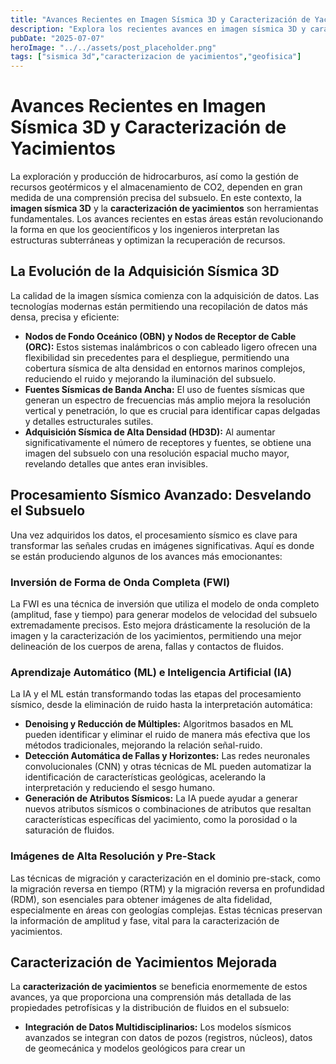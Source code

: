```yaml
---
title: "Avances Recientes en Imagen Sísmica 3D y Caracterización de Yacimientos"
description: "Explora los recientes avances en imagen sísmica 3D y caracterización de yacimientos, incluyendo nuevas técnicas de adquisición, procesamiento avanzado con IA/ML, e integración de datos para una mejor comprensión del subsuelo."
pubDate: "2025-07-07"
heroImage: "../../assets/post_placeholder.png"
tags: ["sismica 3d","caracterizacion de yacimientos","geofisica"]
---
```



# Avances Recientes en Imagen Sísmica 3D y Caracterización de Yacimientos

La exploración y producción de hidrocarburos, así como la gestión de recursos geotérmicos y el almacenamiento de CO2, dependen en gran medida de una comprensión precisa del subsuelo. En este contexto, la **imagen sísmica 3D** y la **caracterización de yacimientos** son herramientas fundamentales. Los avances recientes en estas áreas están revolucionando la forma en que los geocientíficos y los ingenieros interpretan las estructuras subterráneas y optimizan la recuperación de recursos.

## La Evolución de la Adquisición Sísmica 3D

La calidad de la imagen sísmica comienza con la adquisición de datos. Las tecnologías modernas están permitiendo una recopilación de datos más densa, precisa y eficiente:

*   **Nodos de Fondo Oceánico (OBN) y Nodos de Receptor de Cable (ORC):** Estos sistemas inalámbricos o con cableado ligero ofrecen una flexibilidad sin precedentes para el despliegue, permitiendo una cobertura sísmica de alta densidad en entornos marinos complejos, reduciendo el ruido y mejorando la iluminación del subsuelo.
*   **Fuentes Sísmicas de Banda Ancha:** El uso de fuentes sísmicas que generan un espectro de frecuencias más amplio mejora la resolución vertical y penetración, lo que es crucial para identificar capas delgadas y detalles estructurales sutiles.
*   **Adquisición Sísmica de Alta Densidad (HD3D):** Al aumentar significativamente el número de receptores y fuentes, se obtiene una imagen del subsuelo con una resolución espacial mucho mayor, revelando detalles que antes eran invisibles.

## Procesamiento Sísmico Avanzado: Desvelando el Subsuelo

Una vez adquiridos los datos, el procesamiento sísmico es clave para transformar las señales crudas en imágenes significativas. Aquí es donde se están produciendo algunos de los avances más emocionantes:

### Inversión de Forma de Onda Completa (FWI)

La FWI es una técnica de inversión que utiliza el modelo de onda completo (amplitud, fase y tiempo) para generar modelos de velocidad del subsuelo extremadamente precisos. Esto mejora drásticamente la resolución de la imagen y la caracterización de los yacimientos, permitiendo una mejor delineación de los cuerpos de arena, fallas y contactos de fluidos.

### Aprendizaje Automático (ML) e Inteligencia Artificial (IA)

La IA y el ML están transformando todas las etapas del procesamiento sísmico, desde la eliminación de ruido hasta la interpretación automática:

*   **Denoising y Reducción de Múltiples:** Algoritmos basados en ML pueden identificar y eliminar el ruido de manera más efectiva que los métodos tradicionales, mejorando la relación señal-ruido.
*   **Detección Automática de Fallas y Horizontes:** Las redes neuronales convolucionales (CNN) y otras técnicas de ML pueden automatizar la identificación de características geológicas, acelerando la interpretación y reduciendo el sesgo humano.
*   **Generación de Atributos Sísmicos:** La IA puede ayudar a generar nuevos atributos sísmicos o combinaciones de atributos que resaltan características específicas del yacimiento, como la porosidad o la saturación de fluidos.

### Imágenes de Alta Resolución y Pre-Stack

Las técnicas de migración y caracterización en el dominio pre-stack, como la migración reversa en tiempo (RTM) y la migración reversa en profundidad (RDM), son esenciales para obtener imágenes de alta fidelidad, especialmente en áreas con geologías complejas. Estas técnicas preservan la información de amplitud y fase, vital para la caracterización de yacimientos.

## Caracterización de Yacimientos Mejorada

La **caracterización de yacimientos** se beneficia enormemente de estos avances, ya que proporciona una comprensión más detallada de las propiedades petrofísicas y la distribución de fluidos en el subsuelo:

*   **Integración de Datos Multidisciplinarios:** Los modelos sísmicos avanzados se integran con datos de pozos (registros, núcleos), datos de geomecánica y modelos geológicos para crear un 
